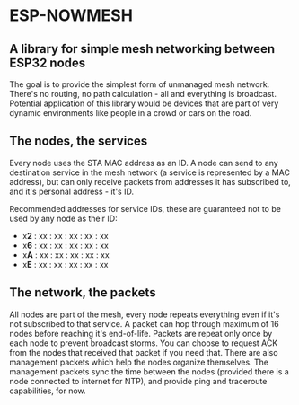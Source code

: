 # ESP-NOWMESH

## A library for simple mesh networking between ESP32 nodes
The goal is to provide the simplest form of unmanaged mesh network. There's no routing, no path calculation - all and everything is broadcast. Potential application of this library would be devices that are part of very dynamic environments like people in a crowd or cars on the road.

## The nodes, the services
Every node uses the STA MAC address as an ID. A node can send to any destination service in the mesh network (a service is represented by a  MAC address), but can only receive packets from addresses it has subscribed to, and it's personal address - it's ID.

Recommended addresses for service IDs, these are guaranteed not to be used by any node as their ID:
- x**2** : xx : xx : xx : xx : xx
- x**6** : xx : xx : xx : xx : xx
- x**A** : xx : xx : xx : xx : xx
- x**E** : xx : xx : xx : xx : xx

## The network, the packets
All nodes are part of the mesh, every node repeats everything even if it's not subscribed to that service. A packet can hop through maximum of 16 nodes before reaching it's end-of-life. Packets are repeat only once by each node to prevent broadcast storms.
You can choose to request ACK from the nodes that received that packet if you need that. There are also management packets which help the nodes organize themselves. The management packets sync the time between the nodes (provided there is a node connected to internet for NTP), and provide ping and traceroute capabilities, for now.